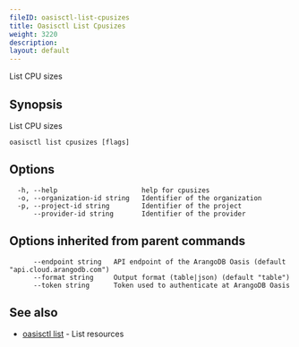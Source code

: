 ```yaml
---
fileID: oasisctl-list-cpusizes
title: Oasisctl List Cpusizes
weight: 3220
description: 
layout: default
---
```

List CPU sizes

## Synopsis

List CPU sizes

```
oasisctl list cpusizes [flags]
```

## Options

```
  -h, --help                     help for cpusizes
  -o, --organization-id string   Identifier of the organization
  -p, --project-id string        Identifier of the project
      --provider-id string       Identifier of the provider
```

## Options inherited from parent commands

```
      --endpoint string   API endpoint of the ArangoDB Oasis (default "api.cloud.arangodb.com")
      --format string     Output format (table|json) (default "table")
      --token string      Token used to authenticate at ArangoDB Oasis
```

## See also

* [oasisctl list]()	 - List resources

